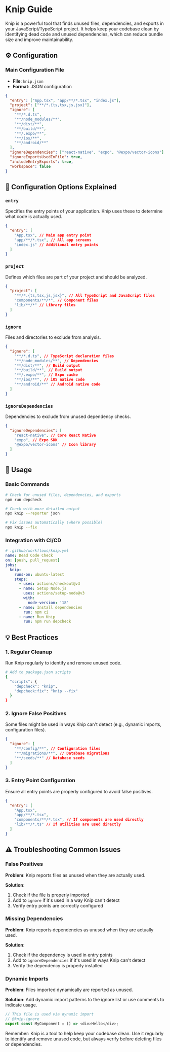 # Knip Guide

Knip is a powerful tool that finds unused files, dependencies, and exports in
your JavaScript/TypeScript project. It helps keep your codebase clean by
identifying dead code and unused dependencies, which can reduce bundle size and
improve maintainability.

## ⚙️ Configuration

### Main Configuration File

- **File**: `knip.json`
- **Format**: JSON configuration

```json
{
  "entry": ["App.tsx", "app/**/*.tsx", "index.js"],
  "project": ["**/*.{ts,tsx,js,jsx}"],
  "ignore": [
    "**/*.d.ts",
    "**/node_modules/**",
    "**/dist/**",
    "**/build/**",
    "**/.expo/**",
    "**/ios/**",
    "**/android/**"
  ],
  "ignoreDependencies": ["react-native", "expo", "@expo/vector-icons"],
  "ignoreExportsUsedInFile": true,
  "includeEntryExports": true,
  "workspace": false
}
```

## 🔧 Configuration Options Explained

### `entry`

Specifies the entry points of your application. Knip uses these to determine
what code is actually used.

```json
{
  "entry": [
    "App.tsx", // Main app entry point
    "app/**/*.tsx", // All app screens
    "index.js" // Additional entry points
  ]
}
```

### `project`

Defines which files are part of your project and should be analyzed.

```json
{
  "project": [
    "**/*.{ts,tsx,js,jsx}", // All TypeScript and JavaScript files
    "components/**/*", // Component files
    "lib/**/*" // Library files
  ]
}
```

### `ignore`

Files and directories to exclude from analysis.

```json
{
  "ignore": [
    "**/*.d.ts", // TypeScript declaration files
    "**/node_modules/**", // Dependencies
    "**/dist/**", // Build output
    "**/build/**", // Build output
    "**/.expo/**", // Expo cache
    "**/ios/**", // iOS native code
    "**/android/**" // Android native code
  ]
}
```

### `ignoreDependencies`

Dependencies to exclude from unused dependency checks.

```json
{
  "ignoreDependencies": [
    "react-native", // Core React Native
    "expo", // Expo SDK
    "@expo/vector-icons" // Icon library
  ]
}
```

## 🚀 Usage

### Basic Commands

```bash
# Check for unused files, dependencies, and exports
npm run depcheck

# Check with more detailed output
npx knip --reporter json

# Fix issues automatically (where possible)
npx knip --fix
```

### Integration with CI/CD

```yaml
# .github/workflows/knip.yml
name: Dead Code Check
on: [push, pull_request]
jobs:
  knip:
    runs-on: ubuntu-latest
    steps:
      - uses: actions/checkout@v3
      - name: Setup Node.js
        uses: actions/setup-node@v3
        with:
          node-version: '18'
      - name: Install dependencies
        run: npm ci
      - name: Run Knip
        run: npm run depcheck
```

## 💡 Best Practices

### 1. Regular Cleanup

Run Knip regularly to identify and remove unused code.

```bash
# Add to package.json scripts
{
  "scripts": {
    "depcheck": "knip",
    "depcheck:fix": "knip --fix"
  }
}
```

### 2. Ignore False Positives

Some files might be used in ways Knip can't detect (e.g., dynamic imports,
configuration files).

```json
{
  "ignore": [
    "**/config/**", // Configuration files
    "**/migrations/**", // Database migrations
    "**/seeds/**" // Database seeds
  ]
}
```

### 3. Entry Point Configuration

Ensure all entry points are properly configured to avoid false positives.

```json
{
  "entry": [
    "App.tsx",
    "app/**/*.tsx",
    "components/**/*.tsx", // If components are used directly
    "lib/**/*.ts" // If utilities are used directly
  ]
}
```

## ⚠️ Troubleshooting Common Issues

### False Positives

**Problem**: Knip reports files as unused when they are actually used.

**Solution**:

1. Check if the file is properly imported
2. Add to `ignore` if it's used in a way Knip can't detect
3. Verify entry points are correctly configured

### Missing Dependencies

**Problem**: Knip reports dependencies as unused when they are actually used.

**Solution**:

1. Check if the dependency is used in entry points
2. Add to `ignoreDependencies` if it's used in ways Knip can't detect
3. Verify the dependency is properly installed

### Dynamic Imports

**Problem**: Files imported dynamically are reported as unused.

**Solution**: Add dynamic import patterns to the ignore list or use comments to
indicate usage.

```typescript
// This file is used via dynamic import
// @knip-ignore
export const MyComponent = () => <div>Hello</div>;
```

Remember: Knip is a tool to help keep your codebase clean. Use it regularly to
identify and remove unused code, but always verify before deleting files or
dependencies.
